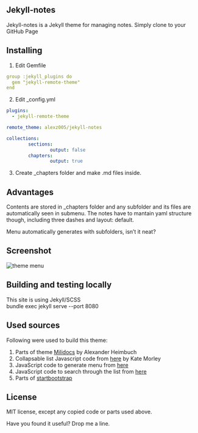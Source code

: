 ## Jekyll-notes

Jekyll-notes is a Jekyll theme for managing notes. Simply clone to your GitHub Page

## Installing

1. Edit Gemfile 
```yaml
group :jekyll_plugins do
  gem "jekyll-remote-theme"
end
```

2. Edit _config.yml  
```yaml
plugins:
  - jekyll-remote-theme

remote_theme: alexz005/jekyll-notes

collections:
        sections:
                output: false
        chapters:
                output: true
```

3. Create _chapters folder and make .md files inside.

## Advantages

Contents are stored in _chapters folder and any subfolder and its files are automatically seen in submenu. The notes have to mantain yaml structure though, including three dashes and layout: default.

Menu automatically generates with subfolders, isn’t it neat?

## Screenshot

![theme menu](screenshot-menu.png "menu screenshot")


## Building and testing locally

This site is using Jekyll/SCSS  
bundle exec jekyll serve --port 8080

## Used sources

Following were used to build this theme:  

1. Parts of theme [Milidocs](http://alexander.heimbu.ch/millidocs/) by Alexander Heimbuch
2. Collapsable list Javascript code from [here](http://code.iamkate.com/javascript/collapsible-lists/) by Kate Morley
3. JavaScript code to generate menu from [here](https://stackoverflow.com/questions/26645220/build-nested-folder-structure-from-path-strings/26652662)
4. JavaScript code to search through the list from [here](https://www.w3schools.com/howto/howto_js_filter_lists.asp)
5. Parts of [startbootstrap](https://github.com/BlackrockDigital/startbootstrap-landing-page)

## License

MIT license, except any copied code or parts used above.

Have you found it useful? Drop me a line.
